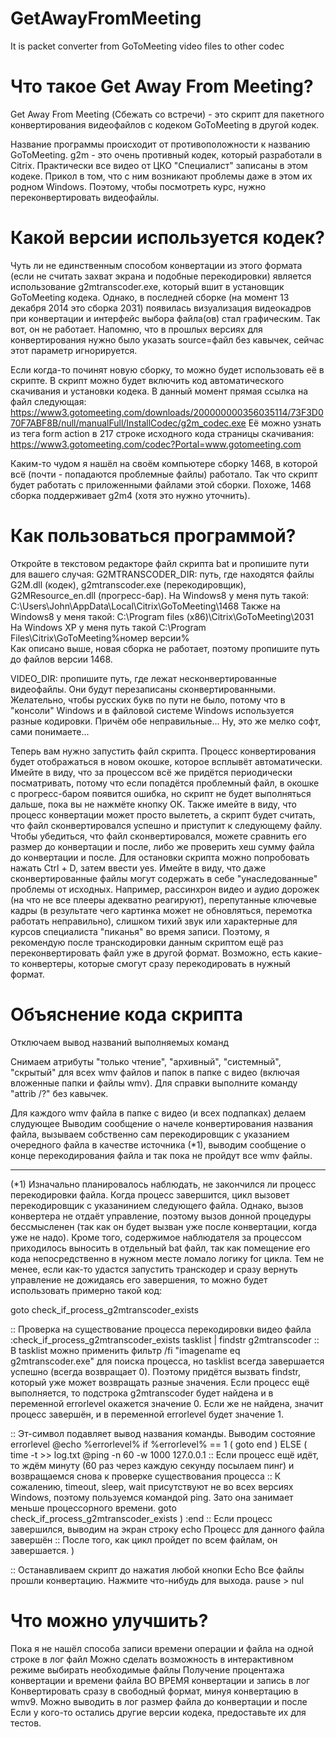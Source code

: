 GetAwayFromMeeting
==================

It is packet converter from GoToMeeting  video files to other codec

Что такое Get Away From Meeting?
==================
Get Away From Meeting (Сбежать со встречи) - это скрипт для пакетного конвертирования видеофайлов с кодеком GoToMeeting в другой кодек.

Название программы происходит от противоположности к названию GoToMeeting.
g2m - это очень противный кодек, который разработали в Citrix. Практически все видео от ЦКО "Специалист" записаны в этом кодеке. Прикол в том, что с ним возникают проблемы даже в этом их родном Windows. Поэтому, чтобы посмотреть курс, нужно переконвертировать видеофайлы.

Какой версии используется кодек?
==================
Чуть ли не единственным способом конвертации из этого формата (если не считать захват экрана и подобные перекодировки) является использование g2mtranscoder.exe, который вшит в установщик GoToMeeting кодека. Однако, в последней сборке (на момент 13 декабря 2014 это сборка 2031) появилась визуализация видеокадров при конвертации и интерфейс выбора файла(ов) стал графическим. Так вот, он не работает. Напомню, что в прошлых версиях для конвертирования нужно было указать source=файл без кавычек, сейчас этот параметр игнорируется.

Если когда-то починят новую сборку, то можно будет использовать её в скрипте. В скрипт можно будет включить код автоматического скачивания и установки кодека. В данный момент прямая ссылка на файл следующая: https://www3.gotomeeting.com/downloads/200000000356035114/73F3D070F7ABF8B/null/manualFull/InstallCodec/g2m_codec.exe
Её можно узнать из тега form action в 217 строке исходного кода страницы скачивания:
https://www3.gotomeeting.com/codec?Portal=www.gotomeeting.com

Каким-то чудом я нашёл на своём компьютере сборку 1468, в которой всё (почти - попадаются проблемные файлы) работало. Так что скрипт будет работать с приложенными файлами этой сборки. Похоже, 1468 сборка поддерживает g2m4 (хотя это нужно уточнить).

Как пользоваться программой?
==================
Откройте в текстовом редакторе файл скрипта bat и пропишите пути для вашего случая:
G2MTRANSCODER_DIR: путь, где находятся файлы G2M.dll (кодек), g2mtranscoder.exe (перекодировщик), G2MResource_en.dll (прогресс-бар). 
 На Windows8 у меня путь такой: C:\Users\John\AppData\Local\Citrix\GoToMeeting\1468
 Также на Windows8 у меня такой: C:\Program files (x86)\Citrix\GoToMeeting\2031
 На Windows XP у меня путь такой C:\Program Files\Citrix\GoToMeeting\%номер версии%\
Как описано выше, новая сборка не работает, поэтому пропишите путь до файлов версии 1468. 

VIDEO_DIR: пропишите путь, где лежат несконвертированные видеофайлы. Они будут перезаписаны сконвертированными. Желательно, чтобы русских букв по пути не было, потому что в "консоли" Windows и в файловой системе Windows используется разные кодировки. Причём обе неправильные... Ну, это же мелко софт, сами понимаете...

Теперь вам нужно запустить файл скрипта. Процесс конвертирования будет отображаться в новом окошке, которое всплывёт автоматически. Имейте в виду, что за процессом всё же придётся периодически посматривать, потому что если попадётся проблемный файл, в окошке с прогресс-баром появится ошибка, но скрипт не будет выполняться дальше, пока вы не нажмёте кнопку ОК. Также имейте в виду, что процесс конвертации может просто вылететь, а скрипт будет считать, что файл сконвертировался успешно и приступит к следующему файлу.
Чтобы убедиться, что файл сконвертировался, можете сравнить его размер до конвертации и после, либо же проверить хеш сумму файла до конвертации и после. Для остановки скрипта можно попробовать нажать Ctrl + D, затем ввести yes.
Имейте в виду, что даже сконвертированные файлы могут содержать в себе "унаследованные" проблемы от исходных. Например, рассинхрон видео и аудио дорожек (на что не все плееры адекватно реагируют), перепутанные ключевые кадры (в результате чего картинка может не обновляться, перемотка работать неправильно), слишком тихий звук или характерные для курсов специалиста "пиканья" во время записи. Поэтому, я рекомендую после транскодировки данным скриптом ещё раз переконвертировать файл уже в другой формат. Возможно, есть какие-то конвертеры, которые смогут сразу перекодировать в нужный формат.

Объяснение кода скрипта
==================
Отключаем вывод названий выполняемых команд

Снимаем атрибуты "только чтение", "архивный", "системный", "скрытый" для всех wmv файлов и папок в папке с видео (включая вложенные папки и файлы wmv). Для справки выполните команду "attrib /?" без кавычек.

Для каждого wmv файла в папке с видео (и всех подпапках) делаем слудующее
Выводим сообщение о начеле конвертирования названия файла, вызываем собственно сам перекодировщик с указанием очередного файла в качестве источника (*1), выводим сообщение о конце перекодирования файла и так пока не пройдут все wmv файлы.

----
(*1)
Изначально планировалось наблюдать, не закончился ли процесс перекодировки файла.
Когда процесс завершится, цикл вызовет перекодировщик с указанинием следующего файла.
Однако, вызов конвертера не отдаёт управление, поэтому вызов донной процедуры бессмысленен (так как он будет вызван уже после конвертации, когда уже не надо).
Кроме того, содержимое наблюдателя за процессом приходилось выносить в отдельный bat файл, так как помещение его кода непосредственно в нужном месте ломало логику for цикла. Тем не менее, если как-то удастся запустить транскодер и сразу вернуть управление не дожидаясь его завершения, то можно будет использовать примерно такой код:
 
goto  check_if_process_g2mtranscoder_exists

:: Проверка на существование процесса перекодировки видео файла
:check_if_process_g2mtranscoder_exists
tasklist | findstr g2mtranscoder
:: В tasklist можно применить фильтр  /fi "imagename eq g2mtranscoder.exe" для поиска процесса, но tasklist всегда завершается успешно (всегда возвращает 0). Поэтому придётся вызвать  findstr, который уже может возвращать разные значения. Если процесс ещё выполняется, то подстрока g2mtranscoder будет найдена и в переменной errorlevel окажется значение  0. Если же не найдена, значит процесс завершён, и в переменной errorlevel будет значение 1.
		
:: Эт-символ  подавляет вывод названия команды. Выводим состояние errorlevel
@echo %errorlevel%
if %errorlevel% == 1 ( goto end ) ELSE (  
time -t >> log.txt
@ping -n 60 -w 1000 127.0.0.1
:: Если процесс ещё идёт, то ждём минуту (60 раз через каждую секунду посылаем пинг) и возвращаемся снова к проверке существования процесса
:: К сожалению, timeout, sleep, wait присутствуют не во всех версиях Windows, поэтому пользуемся командой ping. Зато она занимает меньше процессорного времени.
goto check_if_process_g2mtranscoder_exists ) 
:end
:: Если процесс завершился, выводим на экран строку
echo Процесс для данного файла завершён
:: После того, как цикл пройдет по всем файлам, он завершается.
)

:: Останавливаем скрипт до нажатия любой кнопки
Echo Все файлы прошли конвертацию. Нажмите что-нибудь для выхода.
pause > nul

Что можно улучшить?
==================
Пока я не нашёл способа записи времени операции и файла на одной строке в лог файл
Можно сделать возможность в интерактивном режиме выбирать необходимые файлы
Получение процентажа конвертации и времени файла ВО ВРЕМЯ конвертации и запись в лог
Конвертировать сразу в свободный формат, минуя конвертацию в wmv9.
Можно выводить в лог размер файла до конвертации и после
Если у кого-то остались другие версии кодека, предоставьте их для тестов.
